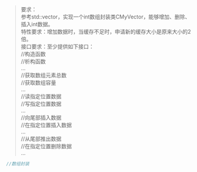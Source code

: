 >要求：  
参考std::vector，实现一个int数组封装类CMyVector，能够增加、删除、插入int数据。  
特性要求：增加数据时，当缓存不足时，申请新的缓存大小是原来大小的2倍。  
接口要求：至少提供如下接口：  
//构造函数  
//析构函数  
...   
//获取数组元素总数  
//获取数组容量  
...  
//读指定位置数据  
//写指定位置数据  
...  
//向尾部插入数据  
//在指定位置插入数据  
...  
//从尾部推出数据  
//在指定位置删除数据  
...  

```c++
//数组封装
```